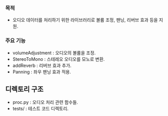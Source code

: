 ### 목적

 - 오디오 데이터를 처리하기 위한 라이브러리로 볼륨 조정, 팬닝, 리버브 효과 등을 지원.

### 주요 기능
 
- volumeAdjustment : 오디오의 볼륨을 조정.
- StereoToMono : 스테레오 오디오를 모노로 변환.
- addReverb : 리버브 효과 추가.
- Panning : 좌우 팬닝 효과 적용.

## 디렉토리 구조

- proc.py : 오디오 처리 관련 함수들.
- tests/ : 테스트 코드 디렉토리.
